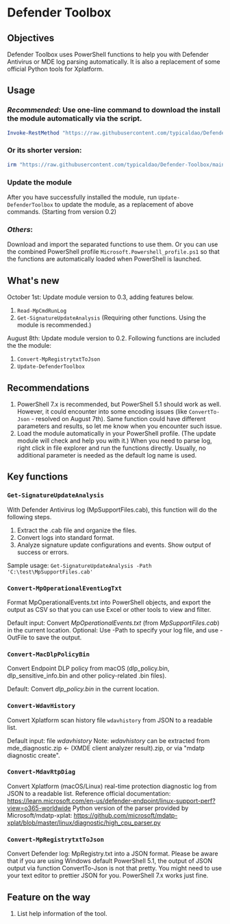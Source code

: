 # Defender Toolbox 
## Objectives
Defender Toolbox uses PowerShell functions to help you with Defender Antivirus or MDE log parsing automatically. It is also a replacement of some official Python tools for Xplatform. 

## Usage
### *Recommended*: Use one-line command to download the install the module automatically via the script.
```ps1
Invoke-RestMethod "https://raw.githubusercontent.com/typicaldao/Defender-Toolbox/main/Update-DefenderToolbox.ps1" | Invoke-Expression
```

### Or its shorter version:
```ps1
irm "https://raw.githubusercontent.com/typicaldao/Defender-Toolbox/main/Update-DefenderToolbox.ps1" | iex
```

### Update the module
After you have successfully installed the module, run `Update-DefenderToolbox` to update the module, as a replacement of above commands. (Starting from version 0.2)

### *Others*:
Download and import the separated functions to use them.
Or you can use the combined PowerShell profile `Microsoft.Powershell_profile.ps1` so that the functions are automatically loaded when PowerShell is launched.

## What's new
October 1st: Update module version to 0.3, adding features below.
1. `Read-MpCmdRunLog`
2. `Get-SignatureUpdateAnalysis` (Requiring other functions. Using the module is recommended.)

August 8th: Update module version to 0.2. Following functions are included the the module:
1. `Convert-MpRegistrytxtToJson`
2. `Update-DefenderToolbox`

## Recommendations
1. PowerShell 7.x is recommended, but PowerShell 5.1 should work as well. However, it could encounter into some encoding issues (like `ConvertTo-Json` - resolved on August 7th). Same function could have different parameters and results, so let me know when you encounter such issue.
1. Load the module automatically in your PowerShell profile. (The update module will check and help you with it.) When you need to parse log, right click in file explorer and run the functions directly. Usually, no additional parameter is needed as the default log name is used.

## Key functions
### `Get-SignatureUpdateAnalysis`
With Defender Antivirus log (MpSupportFiles.cab), this function will do the following steps.
1. Extract the .cab file and organize the files.
2. Convert logs into standard format.
3. Analyze signature update configurations and events. Show output of success or errors.

Sample usage: `Get-SignatureUpdateAnalysis -Path 'C:\test\MpSupportFiles.cab'`

### `Convert-MpOperationalEventLogTxt`
Format MpOperationalEvents.txt into PowerShell objects, and export the output as CSV so that you can use Excel or other tools to view and filter.

Default input: Convert *MpOperationalEvents.txt* (from *MpSupportFiles.cab*) in the current location.
Optional: Use -Path to specify your log file, and use -OutFile to save the output.

### `Convert-MacDlpPolicyBin`
Convert Endpoint DLP policy from macOS (dlp_policy.bin, dlp_sensitive_info.bin and other policy-related .bin files).

Default: Convert *dlp_policy.bin* in the current location.

### `Convert-WdavHistory`
Convert Xplatform scan history file `wdavhistory` from JSON to a readable list.

Default input: file *wdavhistory* 
Note: *wdavhistory* can be extracted from mde_diagnostic.zip <- (XMDE client analyzer result).zip, or via "mdatp diagnostic create".

### `Convert-MdavRtpDiag`
Convert Xplatform (macOS/Linux) real-time protection diagnostic log from JSON to a readable list.
Reference official documentation: https://learn.microsoft.com/en-us/defender-endpoint/linux-support-perf?view=o365-worldwide
Python version of the parser provided by Microsoft/mdatp-xplat: https://github.com/microsoft/mdatp-xplat/blob/master/linux/diagnostic/high_cpu_parser.py

### `Convert-MpRegistrytxtToJson`
Convert Defender log: MpRegistry.txt into a JSON format. Please be aware that if you are using Windows default PowerShell 5.1, the output of JSON output via function ConvertTo-Json is not that pretty. You might need to use your text editor to prettier JSON for you. PowerShell 7.x works just fine. 

## Feature on the way
1. List help information of the tool.

